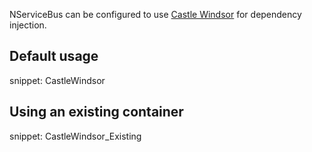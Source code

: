 NServiceBus can be configured to use [Castle Windsor](https://github.com/castleproject/Windsor) for dependency injection.


## Default usage

snippet: CastleWindsor


## Using an existing container

snippet: CastleWindsor_Existing
